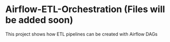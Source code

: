 # Airflow-ETL-Orchestration (Files will be added soon)
This project shows how ETL pipelines can be created with Airflow DAGs
